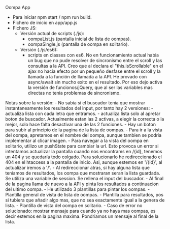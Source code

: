 Oompa App

- Para iniciar npm start / npm run build.
- Fichero de inicio en app/app.js
- Fichero JS:
    - Versión actual de scripts (./js): 
        - oompaList.js (pantalla inicial de lista de oompas).
        - oompaSingle.js (pantalla de oompa en solitario).
    - Versión (./js/es6):
        - scripts en classes con es6. No en funcionamiento actual
            habia un bug que no pude resolver de sincronismo entre
            el scroll y las consultas a la API. Creo que al declara
            el "this.isScrollable" en el ajax no hacia efecto por
            un pequeño desfase entre el scroll y la llamada a la función
            de llamada a la API. He provado con async/await sin mucho exito en el resultado.
            Por eso dejo activa la versión de funcionos/jQuery, que al
            ser las variables mas directas no tenia problemas de sincronismo.

Notas sobre la versión:
    - No sabia si el buscador tenia que mostrar instantaneamente los
        resultados del input, por tanto hay 2 versiones:
            - actualiza lista con cada letra que entramos.
            - actualiza lista solo al apretar boton de buscador.
        Actualmente estan las 2 activas, a elegir la correcta o la 
        mejor, solo hace falta desactivar una de las 2 funciones.
    - Hay un boton para subir al principio de la pagina de la
        lista de oompas. 
    - Para ir a la vista del oompa, apretamos en el nombre del oompa,
        aunque tambien se podria implementar al clicar imagen.
        - Para navegar a la vista del oompa en solitario, utilizo 
            un pushState para cambiar la url.
        Esto provoca un error si intentamos actualizar la pantalla cuando
        nos encontrams en /{id}, tenemos un 404 y se quedaría todo colgado. Para solucionarlo he redireccionado el 404 en el
        htaccess a la pantalla de inicio. Asi, aunque estemos en '/{id}',
        al actualizar iremos a '/'.
    - Al redireccionar atras, si hay alguna lista que teniamos de resultados, los oompa que mostraran seran la lista guardada.
    Se utiliza una variable de session. Se rellena el input del buscador.
    - Al final de la pagina llama de nuevo a la API y pinta los resultados a continuacion del ultimo oompa.
    - He utilizado 3 plantillas para pintar los oompas.
        - Plantilla general de vista de lista de oompas.
        - Plantilla para resultados, pos si tubiera que añadir algo mas,
            que no sea exactamente igual a la genera de lista.
        - Plantilla de vista del oompa en solitario.
    - Caso de error no solucionado: mostrar mensaje para cuando ya no
        haya mas oompas, es decir estemos en la pagina maxima. Pondriamos
        un mensaje al final de la lista.
